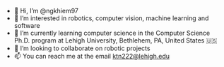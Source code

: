- 👋 Hi, I’m @ngkhiem97
- 👀 I’m interested in robotics, computer vision, machine learning and software
- 🌱 I’m currently learning computer science in the Computer Science Ph.D. program at Lehigh University, Bethlehem, PA, United States 🇺🇸
- 💞️ I’m looking to collaborate on robotic projects
- 📫 You can reach me at the email ktn222@lehigh.edu

<!---
ngkhiem97/ngkhiem97 is a ✨ special ✨ repository because its `README.md` (this file) appears on your GitHub profile.
You can click the Preview link to take a look at your changes.
--->
